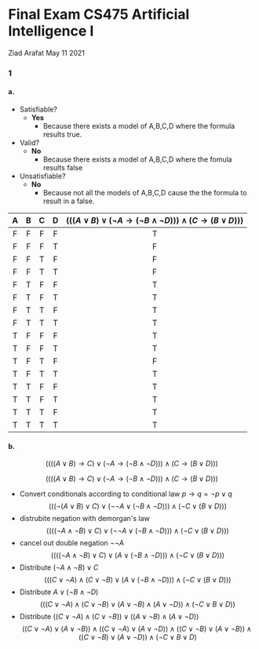 # Final Exam CS475 Artificial Intelligence I

Ziad Arafat
May 11 2021

### 1

#### a.

- Satisfiable?
  - **Yes**
    - Because there exists a model of A,B,C,D where the formula results true.
- Valid?
  - **No**
    - Because there exists a model of A,B,C,D where the fomula results false
- Unsatisfiable?
  - **No**
    - Because not all the models of A,B,C,D cause the the formula to result in a false. 

| A | B | C | D |$(((A ∨ B) ∨ (¬A → (¬B ∧ ¬D))) ∧ (C → (B ∨ D)))$|
|:-:|:-:|:-:|:-:|:----------------------------------------------:|
| F | F | F | F | T                                              |
| F | F | F | T | F                                              |
| F | F | T | F | F                                              |
| F | F | T | T | F                                              |
| F | T | F | F | T                                              |
| F | T | F | T | T                                              |
| F | T | T | F | T                                              |
| F | T | T | T | T                                              |
| T | F | F | F | T                                              |
| T | F | F | T | T                                              |
| T | F | T | F | F                                              |
| T | F | T | T | T                                              |
| T | T | F | F | T                                              |
| T | T | F | T | T                                              |
| T | T | T | F | T                                              |
| T | T | T | T | T                                              |


#### b.

$$((((A \lor B) \rightarrow C) \lor (\neg A \rightarrow (\neg B \land \neg D))) \land (C \rightarrow (B \lor D)))$$


$$((((A ∨ B) → C) ∨ (¬A → (¬B ∧ ¬D))) ∧ (C → (B ∨ D)))$$
- Convert conditionals according to conditional law $p → q = ¬p ∨ q$ 
$$(((¬(A ∨ B) ∨ C) ∨ (¬¬A ∨ (¬B ∧ ¬D))) ∧ (¬C ∨ (B ∨ D)))$$
- distrubite negation with demorgan's law
$$((((¬A ∧ ¬B) ∨ C) ∨ (¬¬A ∨ (¬B ∧ ¬D))) ∧ (¬C ∨ (B ∨ D)))$$
- cancel out double negation $¬¬A$
$$((((¬A ∧ ¬B) ∨ C) ∨ (A ∨ (¬B ∧ ¬D))) ∧ (¬C ∨ (B ∨ D)))$$
- Distribute $(¬A ∧ ¬B) ∨ C$
$$(((C ∨ ¬A) ∧ (C ∨ ¬B) ∨ (A ∨ (¬B ∧ ¬D))) ∧ (¬C ∨ (B ∨ D)))$$
- Distribute $A ∨ (¬B ∧ ¬D)$
$$(((C ∨ ¬A) ∧ (C ∨ ¬B) ∨ (A∨¬B) ∧ (A∨¬D)) ∧ (¬C ∨ B ∨ D))$$
- Distribute $((C∨¬A) ∧ (C∨¬B)) ∨ ((A∨¬B) ∧ (A∨¬D))$
$$((C∨¬A)∨(A∨¬B)) ∧ ((C∨¬A)∨(A∨¬D)) ∧ ((C∨¬B)∨(A∨¬B)) ∧ ((C∨¬B)∨(A∨¬D)) ∧ (¬C∨B∨D)$$


<!-- 
((A\/¬B)/\(A\/¬D)\/(C\/¬B))/\((A\/¬B)/\(A\/¬D)\/(C\/¬A))/\(¬C\/B\/D)

(A\/¬B)/\(A\/¬D)\/(C\/¬B)/\(A\/¬B)/\(A\/¬D)\/(C\/¬A)/\(¬C\/B\/D)

((C\/¬B)\/(A\/¬B)) /\ ((C\/¬B)\/(A\/¬D)) /\ ((A\/¬B)/\(A\/¬D)\/(C\/¬A)) /\ (¬C\/B\/D)

((C\/¬B)\/(A\/¬B))/\((C\/¬B)\/(A\/¬D))/\ ((C\/¬A)\/(A\/¬B)) /\ ((C\/¬A)\/(A\/¬D)) /\ (¬C \/ B \/ D)

((C\/¬B)\/(A\/¬B))/\((C\/¬B)\/(A\/¬D))/\ ((C\/¬A)\/(A\/¬B)) /\ ((C\/¬A)\/(A\/¬D)) /\ (¬C \/ B \/ D) -->